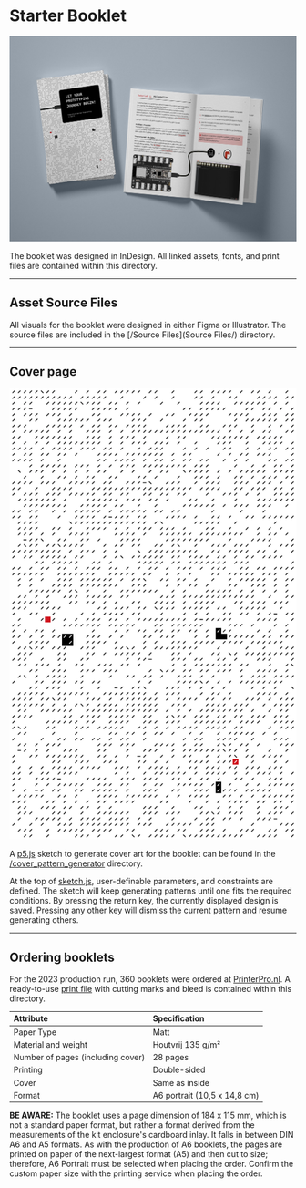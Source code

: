 # Starter Booklet

![Image of booklet](/assets/Booklet_2023.jpg)

The booklet was designed in InDesign. All linked assets, fonts, and print files are contained within this directory.

---

## Asset Source Files
All visuals for the booklet were designed in either Figma or Illustrator. The source files are included in the [/Source Files](Source Files/) directory.

---

## Cover page
![Generative pattern](Links/pattern_bleed_front.png)

A [p5.js](https://p5js.org/) sketch to generate cover art for the booklet can be found in the [/cover_pattern_generator](cover_pattern_generator/) directory.

At the top of [sketch.js](cover_pattern_generator/sketch.js), user-definable parameters, and constraints are defined. The sketch will keep generating patterns until one fits the required conditions. By pressing the return key, the currently displayed design is saved. Pressing any other key will dismiss the current pattern and resume generating others.

---

## Ordering booklets
For the 2023 production run, 360 booklets were ordered at [PrinterPro.nl](https://www.printerpro.nl/producten/brochures-magazines-geniet/). A ready-to-use [print file](2023_Kit_Booklet_Printfile(CMYK_Coated_FOGRA39).pdf) with cutting marks and bleed is contained within this directory. 

| Attribute | Specification |
| :--- | :--- |
| Paper Type | Matt |
| Material and weight | Houtvrij 135 g/m² |
| Number of pages (including cover) | 28 pages |
| Printing | Double-sided |
| Cover | Same as inside |
| Format | A6 portrait (10,5 x 14,8 cm) |

**BE AWARE:** The booklet uses a page dimension of 184 x 115 mm, which is not a standard paper format, but rather a format derived from the measurements of the kit enclosure's cardboard inlay. It falls in between DIN A6 and A5 formats. As with the production of A6 booklets, the pages are printed on paper of the next-largest format (A5) and then cut to size; therefore, A6 Portrait must be selected when placing the order. Confirm the custom paper size with the printing service when placing the order.
